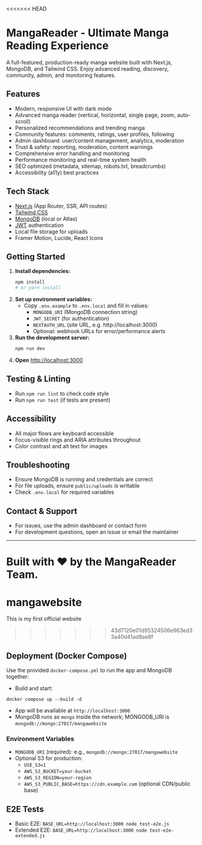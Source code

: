 <<<<<<< HEAD
# MangaReader - Ultimate Manga Reading Experience

A full-featured, production-ready manga website built with Next.js, MongoDB, and Tailwind CSS. Enjoy advanced reading, discovery, community, admin, and monitoring features.

## Features
- Modern, responsive UI with dark mode
- Advanced manga reader (vertical, horizontal, single page, zoom, auto-scroll)
- Personalized recommendations and trending manga
- Community features: comments, ratings, user profiles, following
- Admin dashboard: user/content management, analytics, moderation
- Trust & safety: reporting, moderation, content warnings
- Comprehensive error handling and monitoring
- Performance monitoring and real-time system health
- SEO optimized (metadata, sitemap, robots.txt, breadcrumbs)
- Accessibility (a11y) best practices

## Tech Stack
- [Next.js](https://nextjs.org) (App Router, SSR, API routes)
- [Tailwind CSS](https://tailwindcss.com)
- [MongoDB](https://mongodb.com) (local or Atlas)
- [JWT](https://jwt.io) authentication
- Local file storage for uploads
- Framer Motion, Lucide, React Icons

## Getting Started

1. **Install dependencies:**
   ```bash
   npm install
   # or yarn install
   ```
2. **Set up environment variables:**
   - Copy `.env.example` to `.env.local` and fill in values:
     - `MONGODB_URI` (MongoDB connection string)
     - `JWT_SECRET` (for authentication)
     - `NEXTAUTH_URL` (site URL, e.g. http://localhost:3000)
     - Optional: webhook URLs for error/performance alerts
3. **Run the development server:**
   ```bash
   npm run dev
   ```
4. **Open** [http://localhost:3000](http://localhost:3000)

## Testing & Linting
- Run `npm run lint` to check code style
- Run `npm run test` (if tests are present)

## Accessibility
- All major flows are keyboard accessible
- Focus-visible rings and ARIA attributes throughout
- Color contrast and alt text for images

## Troubleshooting
- Ensure MongoDB is running and credentials are correct
- For file uploads, ensure `public/uploads` is writable
- Check `.env.local` for required variables

## Contact & Support
- For issues, use the admin dashboard or contact form
- For development questions, open an issue or email the maintainer

---

Built with ❤️ by the MangaReader Team.
=======
# mangawebsite
This is my first official website
>>>>>>> 43d7120e01d95324506e963ed33a40d41ad8ae8f

## Deployment (Docker Compose)

Use the provided `docker-compose.yml` to run the app and MongoDB together:

- Build and start:
```
docker compose up --build -d
```
- App will be available at `http://localhost:3000`
- MongoDB runs as `mongo` inside the network; MONGODB_URI is `mongodb://mongo:27017/mangawebsite`

### Environment Variables

- `MONGODB_URI` (required): e.g., `mongodb://mongo:27017/mangawebsite`
- Optional S3 for production:
  - `USE_S3=1`
  - `AWS_S3_BUCKET=your-bucket`
  - `AWS_S3_REGION=your-region`
  - `AWS_S3_PUBLIC_BASE=https://cdn.example.com` (optional CDN/public base)

## E2E Tests

- Basic E2E: `BASE_URL=http://localhost:3000 node test-e2e.js`
- Extended E2E: `BASE_URL=http://localhost:3000 node test-e2e-extended.js`
